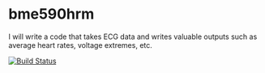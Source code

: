 # bme590hrm
I will write a code that takes ECG data and writes valuable outputs such as average heart rates, voltage extremes, etc.

[![Build Status](https://travis-ci.org/haerynkim/bme590hrm.svg?branch=master)](https://travis-ci.org/haerynkim/bme590hrm)
